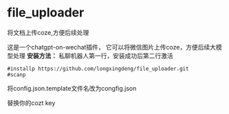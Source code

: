 # file_uploader
 将文档上传coze,方便后续处理

 这是一个chatgpt-on-wechat插件，
 它可以将微信图片上传coze，方便后续大模型处理
**安装方法：**
私聊机器人第一行，安装成功后第二行激活

```
#installp https://github.com/longxingdeng/file_uploader.git
#scanp
```
将config.json.template文件名改为congfig.json

替换你的cozt key
